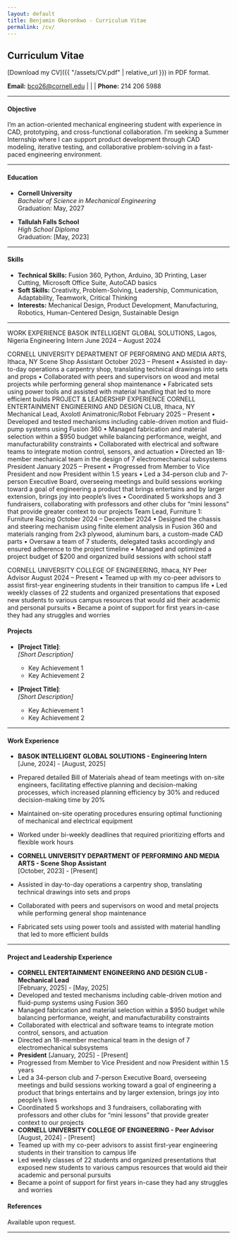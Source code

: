 ```yaml
---
layout: default
title: Benjamin Okoronkwo - Curriculum Vitae
permalink: /cv/
---
```

## Curriculum Vitae

[Download my CV]({{ "/assets/CV.pdf" | relative_url }}) in PDF format.


**Email:** [bco26@cornell.edu](mailto:bco26@cornell.edu) | | | **Phone:** 214 206 5988

---

#### Objective
I’m an action-oriented mechanical engineering student with experience in CAD, prototyping, and cross-functional collaboration. I’m seeking a Summer Internship where I can support product development through CAD modeling, iterative testing, and collaborative problem-solving in a fast-paced engineering environment.

---

#### Education
- **Cornell University**  
  *Bachelor of Science in Mechanical Engineering*  
 Graduation: May, 2027

- **Tallulah Falls School**  
  *High School Diploma*  
  Graduation: [May, 2023]

---

#### Skills
- **Technical Skills:** Fusion 360, Python, Arduino, 3D Printing, Laser Cutting, Microsoft Office Suite, AutoCAD basics   
- **Soft Skills:** Creativity, Problem-Solving, Leadership, Communication, Adaptability, Teamwork, Critical Thinking
- **Interests:** Mechanical Design, Product Development, Manufacturing, Robotics, Human-Centered Design, Sustainable Design 

---
WORK EXPERIENCE
BASOK INTELLIGENT GLOBAL SOLUTIONS, Lagos, Nigeria
Engineering Intern	June 2024 – August 2024

CORNELL UNIVERSITY DEPARTMENT OF PERFORMING AND MEDIA ARTS, Ithaca, NY
Scene Shop Assistant	October 2023 – Present
•	Assisted in day-to-day operations a carpentry shop, translating technical drawings into sets and props
•	Collaborated with peers and supervisors on wood and metal projects while performing general shop maintenance
•	Fabricated sets using power tools and assisted with material handling that led to more efficient builds
PROJECT & LEADERSHIP EXPERIENCE
CORNELL ENTERTAINMENT ENGINEERING AND DESIGN CLUB, Ithaca, NY
Mechanical Lead, Axolotl Animatronic/Robot	February 2025 – Present
•	Developed and tested mechanisms including cable-driven motion and fluid-pump systems using Fusion 360
•	Managed fabrication and material selection within a $950 budget while balancing performance, weight, and manufacturability constraints
•	Collaborated with electrical and software teams to integrate motion control, sensors, and actuation
•	Directed an 18-member mechanical team in the design of 7 electromechanical subsystems
President	January 2025 – Present
•	Progressed from Member to Vice President and now President within 1.5 years
•	Led a 34-person club and 7-person Executive Board, overseeing meetings and build sessions working toward a goal of engineering a product that brings entertains and by larger extension, brings joy into people’s lives
•	Coordinated 5 workshops and 3 fundraisers, collaborating with professors and other clubs for “mini lessons” that provide greater context to our projects
Team Lead, Furniture 1: Furniture Racing	October 2024 – December 2024
•	Designed the chassis and steering mechanism using finite element analysis in Fusion 360 and materials ranging from 2x3 plywood, aluminum bars, a custom-made CAD parts
•	Oversaw a team of 7 students, delegated tasks accordingly and ensured adherence to the project timeline
•	Managed and optimized a project budget of $200 and organized build sessions with school staff

CORNELL UNIVERSITY COLLEGE OF ENGINEERING, Ithaca, NY
Peer Advisor	August 2024 – Present
•	Teamed up with my co-peer advisors to assist first-year engineering students in their transition to campus life
•	Led weekly classes of 22 students and organized presentations that exposed new students to various campus resources that would aid their academic and personal pursuits
•	Became a point of support for first years in-case they had any struggles and worries

#### Projects
- **[Project Title]**:  
  *[Short Description]*  
  - Key Achievement 1  
  - Key Achievement 2  

- **[Project Title]**:  
  *[Short Description]*  
  - Key Achievement 1  
  - Key Achievement 2  

---

#### Work Experience
- **BASOK INTELLIGENT GLOBAL SOLUTIONS - Engineering Intern**  
  [June, 2024] - [August, 2025]  
 - Prepared detailed Bill of Materials ahead of team meetings with on-site engineers, facilitating effective planning and decision-making processes, which increased planning efficiency by 30% and reduced decision-making time by 20%
 - Maintained on-site operating procedures ensuring optimal functioning of mechanical and electrical equipment
 - Worked under bi-weekly deadlines that required prioritizing efforts and flexible work hours

- **CORNELL UNIVERSITY DEPARTMENT OF PERFORMING AND MEDIA ARTS - Scene Shop Assistant**  
  [October, 2023] - [Present]  
 - Assisted in day-to-day operations a carpentry shop, translating technical drawings into sets and props
 - Collaborated with peers and supervisors on wood and metal projects while performing general shop maintenance
 - Fabricated sets using power tools and assisted with material handling that led to more efficient builds
---

#### Project and Leadership Experience
- **CORNELL ENTERTAINMENT ENGINEERING AND DESIGN CLUB - Mechanical Lead**  
  [February, 2025] - [May, 2025]  
 - Developed and tested mechanisms including cable-driven motion and fluid-pump systems using Fusion 360
 - Managed fabrication and material selection within a $950 budget while balancing performance, weight, and manufacturability constraints
 - Collaborated with electrical and software teams to integrate motion control, sensors, and actuation
 - Directed an 18-member mechanical team in the design of 7 electromechanical subsystems
 - **President**
  [January, 2025] - [Present]
 - Progressed from Member to Vice President and now President within 1.5 years
 - Led a 34-person club and 7-person Executive Board, overseeing meetings and build sessions working toward a goal of engineering a product that brings entertains and by larger extension, brings joy into people’s lives
 - Coordinated 5 workshops and 3 fundraisers, collaborating with professors and other clubs for “mini lessons” that provide greater context to our projects
 - **CORNELL UNIVERSITY COLLEGE OF ENGINEERING - Peer Advisor**  
  [August, 2024] - [Present]  
 - Teamed up with my co-peer advisors to assist first-year engineering students in their transition to campus life
 - Led weekly classes of 22 students and organized presentations that exposed new students to various campus resources that would aid their academic and personal pursuits
 - Became a point of support for first years in-case they had any struggles and worries

#### References
Available upon request.

---
